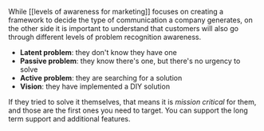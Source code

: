 While [[levels of awareness for marketing]] focuses on creating a framework to decide the type of communication a company generates, on the other side it is important to understand that customers will also go through different levels of problem recognition awareness. 

- **Latent problem**: they don't know they have one
- **Passive problem**: they know there's one, but there's no urgency to solve
- **Active problem**: they are searching for a solution
- **Vision**: they have implemented a DIY solution

If they tried to solve it themselves, that means it is *mission critical* for them, and those are the first ones you need to target. You can support the long term support and additional features. 